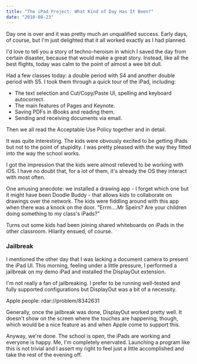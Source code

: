 ```yaml
---
title: "The iPad Project: What Kind of Day Has It Been?"
date: "2010-08-23"
---
```


Day one is over and it was pretty much an unqualified success. Early days, of course, but I'm just delighted that it all worked exactly as I had planned.

I'd love to tell you a story of techno-heroism in which I saved the day from certain disaster, because that would make a great story. Instead, like all the best flights, today was calm to the point of almost a wee bit dull.

Had a few classes today: a double period with S4 and another double period with S5. I took them through a quick tour of the iPad, including:

- The text selection and Cut/Copy/Paste UI, spelling and keyboard autocorrect.
- The main features of Pages and Keynote.
- Saving PDFs in iBooks and reading them.
- Sending and receiving documents via email.

Then we all read the Acceptable Use Policy together and in detail.

It was quite interesting. The kids were obvously excited to be getting iPads but not to the point of stupidity. I was pretty pleased with the way they fitted into the way the school works.

I got the impression that the kids were almost relieved to be working with iOS. I have no doubt that, for a lot of them, it's already the OS they interact with most often.

One amusing anecdote: we installed a drawing app - I forget which one but it might have been Doodle Buddy - that allows kids to collaborate on drawings over the network. The kids were fiddling around with this app when there was a knock on the door. "Errm....Mr Speirs? Are your children doing something to my class's iPads?"

Turns out some kids had been joining shared whiteboards on iPads in the other classroom. Hilarity ensued, of course.

### Jailbreak

I mentioned the other day that I was lacking a document camera to present the iPad UI. This morning, feeling under a little pressure, I performed a jailbreak on my demo iPad and installed the DisplayOut extension.

I'm not really a fan of jailbreaking. I prefer to be running well-tested and fully supported configurations but DisplayOut was a bit of a necessity.

Apple people: rdar://problem/8342631

Generally, once the jailbreak was done, DisplayOut worked pretty well. It doesn't show on the screen where the touches are happening, though, which would be a nice feature as and when Apple come to support this.

Anyway, we're done. The school is open, the iPads are working and everyone is happy. Me, I'm completely enervated. Launching a program like this is not trivial and I assert my right to feel just a little accomplished and take the rest of the evening off.
